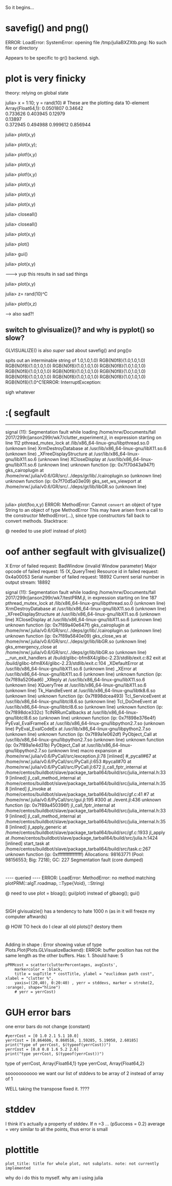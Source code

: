 So it begins...

#  savefig() and png()
ERROR: LoadError: SystemError: opening file /tmp/juliaBXZXtb.png: No such file or directory

Appears to be specific to gr() backend. sigh.


# plot is very finicky

theory: relying on global state

julia> x = 1:10; y = rand(10) # These are the plotting data
10-element Array{Float64,1}:
 0.0501807
 0.34642  
 0.733626 
 0.403945 
 0.12979  
 0.13897  
 0.372945 
 0.494988 
 0.999612 
 0.856944 

julia> plot(x,y)

julia> plot(x,y);

julia> plot!(x,y)

julia> plot(x,y)

julia> plot!(x,y)

julia> plot(x,y)

julia> plot(x,y)

julia> plot(x,y)

julia> closeall()

julia> closeall()

julia> plot(x,y)

julia> plot()

julia> gui()

julia> plot(x,y)

---> yup this results in sad sad things

julia> plot(x,y)

julia> z= rand(10)^C

julia> plot!(x,z)

--> also sad?!


## switch to glvisualize()? and why is pyplot() so slow?


GLVISUALIZE() is also *super* sad about savefig() and png()o

spits out an interminable string of 
1.0,1.0,1.0) RGB{N0f8}(1.0,1.0,1.0) RGB{N0f8}(1.0,1.0,1.0) RGB{N0f8}(1.0,1.0,1.0) RGB{N0f8}(1.0,1.0,1.0) RGB{N0f8}(1.0,1.0,1.0) RGB{N0f8}(1.0,1.0,1.0) RGB{N0f8}(1.0,1.0,1.0) RGB{N0f8}(1.0,1.0,1.0) RGB{N0f8}(1.0,1.0,1.0) RGB{N0f8}(1.0,1.0,1.0) RGB{N0f8}(1.0^C1ERROR: InterruptException:

sigh whatever

# :( segfault


 -------- 

signal (11): Segmentation fault
while loading /home/nrw/Documents/fall 2017/299r/janson299r/wk7/clutter_experiment.jl, in expression starting on line 112
pthread_mutex_lock at /lib/x86_64-linux-gnu/libpthread.so.0 (unknown line)
XrmDestroyDatabase at /usr/lib/x86_64-linux-gnu/libX11.so.6 (unknown line)
_XFreeDisplayStructure at /usr/lib/x86_64-linux-gnu/libX11.so.6 (unknown line)
XCloseDisplay at /usr/lib/x86_64-linux-gnu/libX11.so.6 (unknown line)
unknown function (ip: 0x7f70d43a947f)
gks_cairoplugin at /home/nrw/.julia/v0.6/GR/src/../deps/gr/lib/./cairoplugin.so (unknown line)
unknown function (ip: 0x7f70d5a03e09)
gks_set_ws_viewport at /home/nrw/.julia/v0.6/GR/src/../deps/gr/lib/libGR.so (unknown line)


#

julia> plot(foo,x,y)
ERROR: MethodError: Cannot `convert` an object of type String to an object of type MethodError
This may have arisen from a call to the constructor MethodError(...),
since type constructors fall back to convert methods.
Stacktrace:

@  needed to use plot! instead of plot()

# oof anther segfault with glvisualize()
X Error of failed request:  BadWindow (invalid Window parameter)
  Major opcode of failed request:  15 (X_QueryTree)
  Resource id in failed request:  0x4a00053
  Serial number of failed request:  18892
  Current serial number in output stream:  18892

signal (11): Segmentation fault
while loading /home/nrw/Documents/fall 2017/299r/janson299r/wk7/testPRM.jl, in expression starting on line 187
pthread_mutex_lock at /lib/x86_64-linux-gnu/libpthread.so.0 (unknown line)
XrmDestroyDatabase at /usr/lib/x86_64-linux-gnu/libX11.so.6 (unknown line)
_XFreeDisplayStructure at /usr/lib/x86_64-linux-gnu/libX11.so.6 (unknown line)
XCloseDisplay at /usr/lib/x86_64-linux-gnu/libX11.so.6 (unknown line)
unknown function (ip: 0x7f89a40e647f)
gks_cairoplugin at /home/nrw/.julia/v0.6/GR/src/../deps/gr/lib/./cairoplugin.so (unknown line)
unknown function (ip: 0x7f89a5840e09)
gks_close_ws at /home/nrw/.julia/v0.6/GR/src/../deps/gr/lib/libGR.so (unknown line)
gks_emergency_close at /home/nrw/.julia/v0.6/GR/src/../deps/gr/lib/libGR.so (unknown line)
__run_exit_handlers at /build/glibc-bfm8X4/glibc-2.23/stdlib/exit.c:82
exit at /build/glibc-bfm8X4/glibc-2.23/stdlib/exit.c:104
_XDefaultError at /usr/lib/x86_64-linux-gnu/libX11.so.6 (unknown line)
_XError at /usr/lib/x86_64-linux-gnu/libX11.so.6 (unknown line)
unknown function (ip: 0x7f89a5206ad6)
_XReply at /usr/lib/x86_64-linux-gnu/libX11.so.6 (unknown line)
XQueryTree at /usr/lib/x86_64-linux-gnu/libX11.so.6 (unknown line)
Tk_HandleEvent at /usr/lib/x86_64-linux-gnu/libtk8.6.so (unknown line)
unknown function (ip: 0x7f898dcea493)
Tcl_ServiceEvent at /usr/lib/x86_64-linux-gnu/libtcl8.6.so (unknown line)
Tcl_DoOneEvent at /usr/lib/x86_64-linux-gnu/libtcl8.6.so (unknown line)
unknown function (ip: 0x7f898dce332c)
TclNRRunCallbacks at /usr/lib/x86_64-linux-gnu/libtcl8.6.so (unknown line)
unknown function (ip: 0x7f898e376e4f)
PyEval_EvalFrameEx at /usr/lib/x86_64-linux-gnu/libpython2.7.so (unknown line)
PyEval_EvalCodeEx at /usr/lib/x86_64-linux-gnu/libpython2.7.so (unknown line)
unknown function (ip: 0x7f89a1e062df)
PyObject_Call at /usr/lib/x86_64-linux-gnu/libpython2.7.so (unknown line)
unknown function (ip: 0x7f89a1e4d31b)
PyObject_Call at /usr/lib/x86_64-linux-gnu/libpython2.7.so (unknown line)
macro expansion at /home/nrw/.julia/v0.6/PyCall/src/exception.jl:78 [inlined]
#_pycall#67 at /home/nrw/.julia/v0.6/PyCall/src/PyCall.jl:653
#pycall#70 at /home/nrw/.julia/v0.6/PyCall/src/PyCall.jl:672
jl_call_fptr_internal at /home/centos/buildbot/slave/package_tarball64/build/src/julia_internal.h:339 [inlined]
jl_call_method_internal at /home/centos/buildbot/slave/package_tarball64/build/src/julia_internal.h:358 [inlined]
jl_invoke at /home/centos/buildbot/slave/package_tarball64/build/src/gf.c:41
#7 at /home/nrw/.julia/v0.6/PyCall/src/gui.jl:195
#300 at ./event.jl:436
unknown function (ip: 0x7f89a450396f)
jl_call_fptr_internal at /home/centos/buildbot/slave/package_tarball64/build/src/julia_internal.h:339 [inlined]
jl_call_method_internal at /home/centos/buildbot/slave/package_tarball64/build/src/julia_internal.h:358 [inlined]
jl_apply_generic at /home/centos/buildbot/slave/package_tarball64/build/src/gf.c:1933
jl_apply at /home/centos/buildbot/slave/package_tarball64/build/src/julia.h:1424 [inlined]
start_task at /home/centos/buildbot/slave/package_tarball64/build/src/task.c:267
unknown function (ip: 0xffffffffffffffff)
Allocations: 98163771 (Pool: 98156553; Big: 7218); GC: 227
Segmentation fault (core dumped)


# 

 ---- queried ---- 
ERROR: LoadError: MethodError: no method matching plotPRM(::algT.roadmap, ::Type{Void}, ::String)

@ need to use plot =  bloag(); gui(plot) instead of glbaog(); gui()

#
SIGH
glvisualzie() has a tendency to hate 1000 n (as in it will freeze my computer aftwards)

@ HOW TO heck do I clear all old plots()? destory them


# 

Adding in shape : 
Error showing value of type Plots.Plot{Plots.GLVisualizeBackend}:
ERROR: buffer position has not the same length as the other buffers.
              Has: 1. Should have: 5


    pPRMcost = scatter(clutterPercentages, avgCosts',
        markercolor = :black,
        title = supTitle * costTitle, ylabel = "euclidean path cost", xlabel = "clutter %",
        yaxis=((20,40), 0:20:40) , yerr = stddevs, marker = stroke(2, :orange), shape="hline")
        # yerr = yerrCost)

# GUH error bars
one error bars do not change (constant)

    #yerrCost = [0 1.0 2.1 5.1 10.0]
    yerrCost = [0.864606, 0.860516, 1.59285, 5.19058, 2.60185]
    print("type of yerrCost, $(typeof(yerrCost))")
    yerrCost = [0.8 0.8 1.6 5.2 2.6]
    print("type yerrCost, $(typeof(yerrCost))")

type of yerrCost, Array{Float64,1}
type yerrCost, Array{Float64,2}


sooooooooooo we want our list of stddevs to be array of 2 instead of array of 1


WELL taking the transpose fixed it. ????


# stddev
I think it's actually a property of stddev. If n =3 ...  (pSuccess = 0.2)
average = very similar to all the points, thus error is small


# plottitle
```
plot_title: title for whole plot, not subplots. note: not currently implemented
```

why
do i do this to myself. why am i using julia
